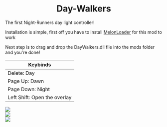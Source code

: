 <h1 align="center">Day-Walkers</h1>
The first Night-Runners day light controller!
</center>

Installation is simple, first off you have to install <a href="https://melonloader.net/">MelonLoader</a> for this mod to work

Next step is to drag and drop the DayWalkers.dll file into the mods folder and you're done!

|Keybinds|
----------     |
|Delete: Day|  |
|Page Up: Dawn||
|Page Down: Night|
|Left Shift: Open the overlay|


<kbd>
<img src="https://github.com/user-attachments/assets/f65040f1-e800-4440-9342-43927c880c2a"></img>
</kbd>

<br>

<kbd>
<img src="https://github.com/user-attachments/assets/cc9dd92b-7def-4066-8d0e-70d0772f6a04">
</kbd>

<br>

<kbd>
<img src="https://github.com/user-attachments/assets/c612ef92-ec63-4e7c-bab8-1b4fa36bb3f9">
</kbd>
